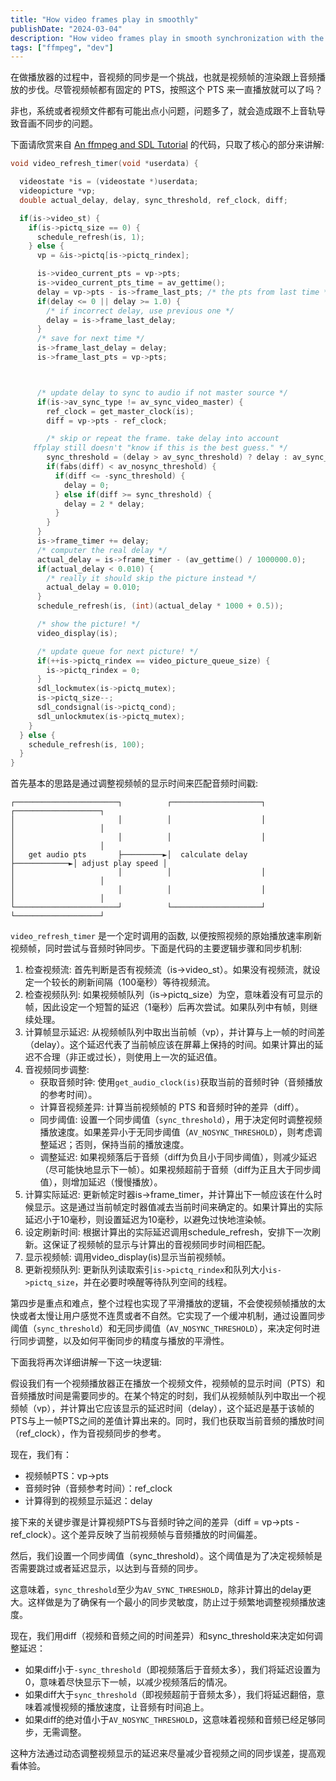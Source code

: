 ```yaml
---
title: "How video frames play in smoothly"
publishDate: "2024-03-04"
description: "How video frames play in smooth synchronization with the audio track"
tags: ["ffmpeg", "dev"]
---
```


在做播放器的过程中，音视频的同步是一个挑战，也就是视频帧的渲染跟上音频播放的步伐。尽管视频帧都有固定的 PTS，按照这个 PTS 来一直播放就可以了吗？

非也，系统或者视频文件都有可能出点小问题，问题多了，就会造成跟不上音轨导致音画不同步的问题。

下面请欣赏来自 [An ffmpeg and SDL Tutorial](http://www.dranger.com/ffmpeg/tutorial05.html) 的代码，只取了核心的部分来讲解:

```c
void video_refresh_timer(void *userdata) {

  videostate *is = (videostate *)userdata;
  videopicture *vp;
  double actual_delay, delay, sync_threshold, ref_clock, diff;

  if(is->video_st) {
    if(is->pictq_size == 0) {
      schedule_refresh(is, 1);
    } else {
      vp = &is->pictq[is->pictq_rindex];

      is->video_current_pts = vp->pts;
      is->video_current_pts_time = av_gettime();
      delay = vp->pts - is->frame_last_pts; /* the pts from last time */
      if(delay <= 0 || delay >= 1.0) {
        /* if incorrect delay, use previous one */
        delay = is->frame_last_delay;
      }
      /* save for next time */
      is->frame_last_delay = delay;
      is->frame_last_pts = vp->pts;



      /* update delay to sync to audio if not master source */
      if(is->av_sync_type != av_sync_video_master) {
        ref_clock = get_master_clock(is);
        diff = vp->pts - ref_clock;

        /* skip or repeat the frame. take delay into account
     ffplay still doesn't "know if this is the best guess." */
        sync_threshold = (delay > av_sync_threshold) ? delay : av_sync_threshold;
        if(fabs(diff) < av_nosync_threshold) {
          if(diff <= -sync_threshold) {
            delay = 0;
          } else if(diff >= sync_threshold) {
            delay = 2 * delay;
          }
        }
      }
      is->frame_timer += delay;
      /* computer the real delay */
      actual_delay = is->frame_timer - (av_gettime() / 1000000.0);
      if(actual_delay < 0.010) {
        /* really it should skip the picture instead */
        actual_delay = 0.010;
      }
      schedule_refresh(is, (int)(actual_delay * 1000 + 0.5));

      /* show the picture! */
      video_display(is);

      /* update queue for next picture! */
      if(++is->pictq_rindex == video_picture_queue_size) {
        is->pictq_rindex = 0;
      }
      sdl_lockmutex(is->pictq_mutex);
      is->pictq_size--;
      sdl_condsignal(is->pictq_cond);
      sdl_unlockmutex(is->pictq_mutex);
    }
  } else {
    schedule_refresh(is, 100);
  }
}
```

首先基本的思路是通过调整视频帧的显示时间来匹配音频时间戳:


```
┌───────────────────────┐          ┌────────────────────┐             ┌───────────────────┐
│                       │          │                    │             │                   │
│                       │          │                    │             │                   │
│   get audio pts       ├─────────►│  calculate delay   ├────────────►│ adjust play speed │
│                       │          │                    │             │                   │
│                       │          │                    │             │                   │
└───────────────────────┘          └────────────────────┘             └───────────────────┘
```

`video_refresh_timer` 是一个定时调用的函数, 以便按照视频的原始播放速率刷新视频帧，同时尝试与音频时钟同步。下面是代码的主要逻辑步骤和同步机制:

1. 检查视频流: 首先判断是否有视频流（is->video_st）。如果没有视频流，就设定一个较长的刷新间隔（100毫秒）等待视频流。
2. 检查视频队列: 如果视频帧队列（is->pictq_size）为空，意味着没有可显示的帧，因此设定一个短暂的延迟（1毫秒）后再次尝试。如果队列中有帧，则继续处理。
3. 计算帧显示延迟: 从视频帧队列中取出当前帧（vp），并计算与上一帧的时间差（delay）。这个延迟代表了当前帧应该在屏幕上保持的时间。如果计算出的延迟不合理（非正或过长），则使用上一次的延迟值。
4. 音视频同步调整:
    - 获取音频时钟: 使用`get_audio_clock(is)`获取当前的音频时钟（音频播放的参考时间）。
    - 计算音视频差异: 计算当前视频帧的 PTS 和音频时钟的差异（diff）。
    - 同步阈值: 设置一个同步阈值（`sync_threshold`），用于决定何时调整视频播放速度。如果差异小于无同步阈值（`AV_NOSYNC_THRESHOLD`），则考虑调整延迟；否则，保持当前的播放速度。
    - 调整延迟: 如果视频落后于音频（diff为负且小于同步阈值），则减少延迟（尽可能快地显示下一帧）。如果视频超前于音频（diff为正且大于同步阈值），则增加延迟（慢慢播放）。
5. 计算实际延迟: 更新帧定时器is->frame_timer，并计算出下一帧应该在什么时候显示。这是通过当前帧定时器值减去当前时间来确定的。如果计算出的实际延迟小于10毫秒，则设置延迟为10毫秒，以避免过快地渲染帧。
6. 设定刷新时间: 根据计算出的实际延迟调用schedule_refresh，安排下一次刷新。这保证了视频帧的显示与计算出的音视频同步时间相匹配。
7. 显示视频帧: 调用video_display(is)显示当前视频帧。
8. 更新视频队列: 更新队列读取索引`is->pictq_rindex`和队列大小`is->pictq_size`，并在必要时唤醒等待队列空间的线程。

第四步是重点和难点，整个过程也实现了平滑播放的逻辑，不会使视频帧播放的太快或者太慢让用户感觉不连贯或者不自然。它实现了一个缓冲机制，通过设置同步阈值（`sync_threshold`）和无同步阈值（`AV_NOSYNC_THRESHOLD`），来决定何时进行同步调整，以及如何平衡同步的精度与播放的平滑性。

下面我将再次详细讲解一下这一块逻辑:

假设我们有一个视频播放器正在播放一个视频文件，视频帧的显示时间（PTS）和音频播放时间是需要同步的。在某个特定的时刻，我们从视频帧队列中取出一个视频帧（vp），并计算出它应该显示的延迟时间（delay），这个延迟是基于该帧的PTS与上一帧PTS之间的差值计算出来的。同时，我们也获取当前音频的播放时间（ref_clock），作为音视频同步的参考。

现在，我们有：

- 视频帧PTS：vp->pts
- 音频时钟（音频参考时间）：ref_clock
- 计算得到的视频显示延迟：delay

接下来的关键步骤是计算视频PTS与音频时钟之间的差异（diff = vp->pts - ref_clock）。这个差异反映了当前视频帧与音频播放的时间偏差。

然后，我们设置一个同步阈值（sync_threshold）。这个阈值是为了决定视频帧是否需要跳过或者延迟显示，以达到与音频的同步。

这意味着，`sync_threshold`至少为`AV_SYNC_THRESHOLD`，除非计算出的delay更大。这样做是为了确保有一个最小的同步灵敏度，防止过于频繁地调整视频播放速度。

现在，我们用diff（视频和音频之间的时间差异）和sync_threshold来决定如何调整延迟：

- 如果diff小于`-sync_threshold`（即视频落后于音频太多），我们将延迟设置为0，意味着尽快显示下一帧，以减少视频落后的情况。
- 如果diff大于`sync_threshold`（即视频超前于音频太多），我们将延迟翻倍，意味着减慢视频的播放速度，让音频有时间追上。
- 如果diff的绝对值小于`AV_NOSYNC_THRESHOLD`，这意味着视频和音频已经足够同步，无需调整。

这种方法通过动态调整视频显示的延迟来尽量减少音视频之间的同步误差，提高观看体验。


